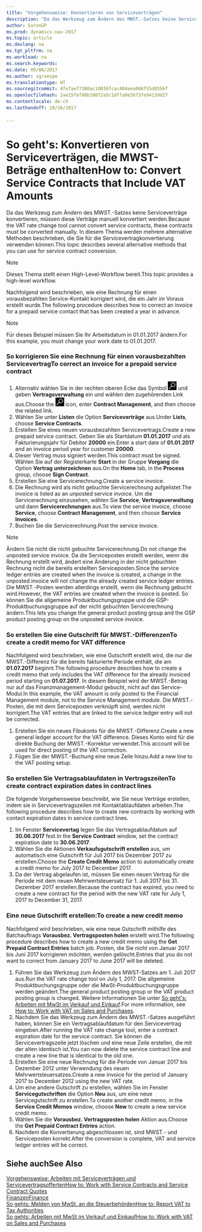 ```yaml
---
title: "Vorgehensweise: Konvertieren von Serviceverträgen"
description: "Da das Werkzeug zum Ändern des MWST.-Satzes keine Serviceverträge konvertieren, müssen diese Verträge manuell konvertiert werden. In diesem Thema werden mehrere alternative Methoden beschrieben, die Sie für die Servicevertragkonvertierung verwenden können."
author: SorenGP
ms.prod: dynamics-nav-2017
ms.topic: article
ms.devlang: na
ms.tgt_pltfrm: na
ms.workload: na
ms.search.keywords: 
ms.date: 09/08/2017
ms.author: sgroespe
ms.translationtype: HT
ms.sourcegitcommit: 4fefaef7380ac10836fcac404eea006f55d8556f
ms.openlocfilehash: 2ae15fef88b10072a5c1dffa8e2673fe9413dd27
ms.contentlocale: de-ch
ms.lasthandoff: 10/16/2017

---
```

# <a name="how-to-convert-service-contracts-that-include-vat-amounts"></a><span data-ttu-id="56c73-104">So geht's: Konvertieren von Serviceverträgen, die MWST-Beträge enthalten</span><span class="sxs-lookup"><span data-stu-id="56c73-104">How to: Convert Service Contracts that Include VAT Amounts</span></span>
<span data-ttu-id="56c73-105">Da das Werkzeug zum Ändern des MWST.-Satzes keine Serviceverträge konvertieren, müssen diese Verträge manuell konvertiert werden.</span><span class="sxs-lookup"><span data-stu-id="56c73-105">Because the VAT rate change tool cannot convert service contracts, these contracts must be converted manually.</span></span> <span data-ttu-id="56c73-106">In diesem Thema werden mehrere alternative Methoden beschrieben, die Sie für die Servicevertragkonvertierung verwenden können.</span><span class="sxs-lookup"><span data-stu-id="56c73-106">This topic describes several alternative methods that you can use for service contract conversion.</span></span>  

> [!NOTE]  
>  <span data-ttu-id="56c73-107">Dieses Thema stellt einen High-Level-Workflow bereit.</span><span class="sxs-lookup"><span data-stu-id="56c73-107">This topic provides a high-level workflow.</span></span>  

 <span data-ttu-id="56c73-108">Nachfolgend wird beschrieben, wie eine Rechnung für einen vorausbezahlten Service-Kontakt korrigiert wird, die ein Jahr im Voraus erstellt wurde.</span><span class="sxs-lookup"><span data-stu-id="56c73-108">The following procedure describes how to correct an invoice for a prepaid service contact that has been created a year in advance.</span></span>  

> [!NOTE]  
>  <span data-ttu-id="56c73-109">Für dieses Beispiel müssen Sie Ihr Arbeitsdatum in 01.01.2017 ändern.</span><span class="sxs-lookup"><span data-stu-id="56c73-109">For this example, you must change your work date to 01.01.2017.</span></span>  

### <a name="to-correct-an-invoice-for-a-prepaid-service-contract"></a><span data-ttu-id="56c73-110">So korrigieren Sie eine Rechnung für einen vorausbezahlten Servicevertrag</span><span class="sxs-lookup"><span data-stu-id="56c73-110">To correct an invoice for a prepaid service contract</span></span>  
1. <span data-ttu-id="56c73-111">Alternativ wählen Sie in der rechten oberen Ecke das Symbol ![Nach Seite oder Bericht suchen](media/ui-search/search_small.png "Nach Seite oder Bericht suchen") und geben **Vertragsverwaltung** ein und wählen den zugehörenden Link aus.</span><span class="sxs-lookup"><span data-stu-id="56c73-111">Choose the ![Search for Page or Report](media/ui-search/search_small.png "Search for Page or Report icon") icon, enter **Contract Management**, and then choose the related link.</span></span>  
2. <span data-ttu-id="56c73-112">Wählen Sie unter **Listen** die Option **Serviceverträge** aus.</span><span class="sxs-lookup"><span data-stu-id="56c73-112">Under **Lists**, choose **Service Contracts**.</span></span>  
3. <span data-ttu-id="56c73-113">Erstellen Sie eines neuen vorausbezahlten Servicevertrags.</span><span class="sxs-lookup"><span data-stu-id="56c73-113">Create a new prepaid service contract.</span></span> <span data-ttu-id="56c73-114">Geben Sie als Startdatum **01.01.2017** und als Fakturierungsjahr für Debitor **20000** ein.</span><span class="sxs-lookup"><span data-stu-id="56c73-114">Enter a start date of **01.01.2017** and an invoice period year for customer **20000**.</span></span>  
4. <span data-ttu-id="56c73-115">Dieser Vertrag muss signiert werden.</span><span class="sxs-lookup"><span data-stu-id="56c73-115">This contract must be signed.</span></span> <span data-ttu-id="56c73-116">Wählen Sie auf der Registerkarte **Start** in der Gruppe **Vorgang** die Option **Vertrag unterzeichnen** aus.</span><span class="sxs-lookup"><span data-stu-id="56c73-116">On the **Home** tab, in the **Process** group, choose **Sign Contract**.</span></span>  
5. <span data-ttu-id="56c73-117">Erstellen Sie eine Servicerechnung.</span><span class="sxs-lookup"><span data-stu-id="56c73-117">Create a service invoice.</span></span>
6. <span data-ttu-id="56c73-118">Die Rechnung wird als nicht gebuchte Servicerechnung aufgelistet.</span><span class="sxs-lookup"><span data-stu-id="56c73-118">The invoice is listed as an unposted service invoice.</span></span> <span data-ttu-id="56c73-119">Um die Servicerechnung einzusehen, wählen Sie **Service**, **Vertragsverwaltung** und dann **Servicerechnungen** aus.</span><span class="sxs-lookup"><span data-stu-id="56c73-119">To view the service invoice, choose **Service**, choose **Contract Management**, and then choose **Service Invoices**.</span></span>  
7. <span data-ttu-id="56c73-120">Buchen Sie die Servicerechnung.</span><span class="sxs-lookup"><span data-stu-id="56c73-120">Post the service invoice.</span></span>  

> [!NOTE]  
>  <span data-ttu-id="56c73-121">Ändern Sie nicht die nicht gebuchte Servicerechnung.</span><span class="sxs-lookup"><span data-stu-id="56c73-121">Do not change the unposted service invoice.</span></span> <span data-ttu-id="56c73-122">Da die Serviceposten erstellt werden, wenn die Rechnung erstellt wird, ändert eine Änderung in der nicht gebuchten Rechnung nicht die bereits erstellten Serviceposten.</span><span class="sxs-lookup"><span data-stu-id="56c73-122">Since the service ledger entries are created when the invoice is created, a change in the unposted invoice will not change the already created service ledger entries.</span></span> <span data-ttu-id="56c73-123">Die MWST.-Posten werden allerdings erstellt, wenn die Rechnung gebucht wird.</span><span class="sxs-lookup"><span data-stu-id="56c73-123">However, the VAT entries are created when the invoice is posted.</span></span> <span data-ttu-id="56c73-124">So können Sie die allgemeine Produktbuchungsgruppe und die GSP-Produktbuchungsgruppe auf der nicht gebuchten Servicerechnung ändern.</span><span class="sxs-lookup"><span data-stu-id="56c73-124">This lets you change the general product posting group and the GSP product posting group on the unposted service invoice.</span></span>  

### <a name="to-create-a-credit-memo-for-vat-difference"></a><span data-ttu-id="56c73-125">So erstellen Sie eine Gutschrift für MWST.-Differenzen</span><span class="sxs-lookup"><span data-stu-id="56c73-125">To create a credit memo for VAT difference</span></span>  
<span data-ttu-id="56c73-126">Nachfolgend wird beschrieben, wie eine Gutschrift erstellt wird, die nur die MWST.-Differenz für die bereits fakturierte Periode enthält, die am **01.07.2017** beginnt.</span><span class="sxs-lookup"><span data-stu-id="56c73-126">The following procedure describes how to create a credit memo that only includes the VAT difference for the already invoiced period starting on **01.07.2017**.</span></span> <span data-ttu-id="56c73-127">In diesem Beispiel wird der MWST.-Betrag nur auf das Finanzmanagement-Modul gebucht, nicht auf das Service-Modul.</span><span class="sxs-lookup"><span data-stu-id="56c73-127">In this example, the VAT amount is only posted to the Financial Management module, not to the Service Management module.</span></span> <span data-ttu-id="56c73-128">Die MWST.-Posten, die mit dem Serviceposten verknüpft sind, werden nicht korrigiert.</span><span class="sxs-lookup"><span data-stu-id="56c73-128">The VAT entries that are linked to the service ledger entry will not be corrected.</span></span>  

1. <span data-ttu-id="56c73-129">Erstellen Sie ein neues Fibukonto für die MWST.-Differenz.</span><span class="sxs-lookup"><span data-stu-id="56c73-129">Create a new general ledger account for the VAT difference.</span></span> <span data-ttu-id="56c73-130">Dieses Konto wird für die direkte Buchung der MWST.-Korrektur verwendet.</span><span class="sxs-lookup"><span data-stu-id="56c73-130">This account will be used for direct posting of the VAT correction.</span></span>  
2. <span data-ttu-id="56c73-131">Fügen Sie der MWST.-Buchung eine neue Zeile hinzu.</span><span class="sxs-lookup"><span data-stu-id="56c73-131">Add a new line to the VAT posting setup.</span></span>  

### <a name="to-create-contract-expiration-dates-in-contract-lines"></a><span data-ttu-id="56c73-132">So erstellen Sie Vertragsablaufdaten in Vertragszeilen</span><span class="sxs-lookup"><span data-stu-id="56c73-132">To create contract expiration dates in contract lines</span></span>  
<span data-ttu-id="56c73-133">Die folgende Vorgehensweise beschreibt, wie Sie neue Verträge erstellen, indem sie in Servicevertragszeilen mit Kontaktablaufdaten arbeiten.</span><span class="sxs-lookup"><span data-stu-id="56c73-133">The following procedure describes how to create new contracts by working with contact expiration dates in service contract lines.</span></span>  

1. <span data-ttu-id="56c73-134">Im Fenster **Servicevertag** legen Sie das Vertragsablaufdatum auf **30.06.2017** fest.</span><span class="sxs-lookup"><span data-stu-id="56c73-134">In the **Service Contract** window, set the contract expiration date to **30.06.2017**.</span></span>  
2. <span data-ttu-id="56c73-135">Wählen Sie die Aktionen **Verkaufsgutschrift erstellen** aus, um automatisch eine Gutschrift für Juli 2017 bis Dezember 2017 zu erstellen.</span><span class="sxs-lookup"><span data-stu-id="56c73-135">Choose the **Create Credit Memo** action to automatically create a credit memo for July 2017 to December 2017.</span></span>  
3. <span data-ttu-id="56c73-136">Da der Vertrag abgelaufen ist, müssen Sie einen neuen Vertrag für die Periode mit dem neuen Mehrwertsteuersatz für 1. Juli 2017 bis 31. Dezember 2017 erstellen.</span><span class="sxs-lookup"><span data-stu-id="56c73-136">Because the contract has expired, you need to create a new contract for the period with the new VAT rate for July 1, 2017 to December 31, 2017.</span></span>  

### <a name="to-create-a-new-credit-memo"></a><span data-ttu-id="56c73-137">Eine neue Gutschrift erstellen:</span><span class="sxs-lookup"><span data-stu-id="56c73-137">To create a new credit memo</span></span>  
<span data-ttu-id="56c73-138">Nachfolgend wird beschrieben, wie eine neue Gutschrift mithilfe des Batchauftrags **Vorausbez. Vertragsposten holen** erstellt wird.</span><span class="sxs-lookup"><span data-stu-id="56c73-138">The following procedure describes how to create a new credit memo using the **Get Prepaid Contract Entries** batch job.</span></span> <span data-ttu-id="56c73-139">Posten, die Sie nicht von Januar 2017 bis Juni 2017 korrigieren möchten, werden gelöscht.</span><span class="sxs-lookup"><span data-stu-id="56c73-139">Entries that you do not want to correct from January 2017 to June 2017 will be deleted.</span></span>  

1. <span data-ttu-id="56c73-140">Führen Sie das Werkzeug zum Ändern des MWST-Satzes am 1. Juli 2017 aus.</span><span class="sxs-lookup"><span data-stu-id="56c73-140">Run the VAT rate change tool on July 1, 2017.</span></span> <span data-ttu-id="56c73-141">Die allgemeine Produktbuchungsgruppe oder die MwSt-Produktbuchungsgruppe werden geändert.</span><span class="sxs-lookup"><span data-stu-id="56c73-141">The general product posting group or the VAT product posting group is changed.</span></span> <span data-ttu-id="56c73-142">Weitere Informationen Sie unter [So geht's: Arbeiten mit MwSt im Verkauf und Einkauf](finance-work-with-vat.md).</span><span class="sxs-lookup"><span data-stu-id="56c73-142">For more information, see [How to: Work with VAT on Sales and Purchases](finance-work-with-vat.md).</span></span>  
2. <span data-ttu-id="56c73-143">Nachdem Sie das Werkzeug zum Ändern des MWST.-Satzes ausgeführt haben, können Sie ein Vertragsablaufdatum für den Servicevertrag eingeben.</span><span class="sxs-lookup"><span data-stu-id="56c73-143">After running the VAT rate change tool, enter a contract expiration date for the service contract.</span></span> <span data-ttu-id="56c73-144">Sie können die Servicevertragszeile jetzt löschen und eine neue Zeile erstellen, die mit der alten identisch ist.</span><span class="sxs-lookup"><span data-stu-id="56c73-144">You can now delete the service contract line and create a new line that is identical to the old one.</span></span>  
3. <span data-ttu-id="56c73-145">Erstellen Sie eine neue Rechnung für die Periode von Januar 2017 bis Dezember 2012 unter Verwendung des neuen Mehrwertsteuersatzes.</span><span class="sxs-lookup"><span data-stu-id="56c73-145">Create a new invoice for the period of January 2017 to December 2012 using the new VAT rate.</span></span>  
4. <span data-ttu-id="56c73-146">Um eine andere Gutschrift zu erstellen, wählen Sie im Fenster **Servicegutschriften** die Option **Neu** aus, um eine neue Servicegutschrift zu erstellen.</span><span class="sxs-lookup"><span data-stu-id="56c73-146">To create another credit memo, in the **Service Credit Memos** window, choose **New** to create a new service credit memo.</span></span>  
5. <span data-ttu-id="56c73-147">Wählen Sie die **Vorausbez. Vertragsposten holen** Aktion aus.</span><span class="sxs-lookup"><span data-stu-id="56c73-147">Choose the **Get Prepaid Contract Entries** action.</span></span>  
6. <span data-ttu-id="56c73-148">Nachdem die Konvertierung abgeschlossen ist, sind MWST.- und Serviceposten korrekt.</span><span class="sxs-lookup"><span data-stu-id="56c73-148">After the conversion is complete, VAT and service ledger entries will be correct.</span></span>  

## <a name="see-also"></a><span data-ttu-id="56c73-149">Siehe auch</span><span class="sxs-lookup"><span data-stu-id="56c73-149">See Also</span></span>  
[<span data-ttu-id="56c73-150">Vorgehensweise: Arbeiten mit Serviceverträgen und Servicevertragsofferten</span><span class="sxs-lookup"><span data-stu-id="56c73-150">How to: Work with Service Contracts and Service Contract Quotes</span></span>](service-how-to-create-service-contracts-and-service-contract-quotes.md)  
[<span data-ttu-id="56c73-151">Finanzen</span><span class="sxs-lookup"><span data-stu-id="56c73-151">Finance</span></span>](finance.md)  
[<span data-ttu-id="56c73-152">So gehts: Melden von MwSt. an die Steuerbehörden</span><span class="sxs-lookup"><span data-stu-id="56c73-152">How to: Report VAT to Tax Authorities</span></span>](finance-how-report-vat.md)  
[<span data-ttu-id="56c73-153">So gehts: Arbeiten mit MwSt im Verkauf und Einkauf</span><span class="sxs-lookup"><span data-stu-id="56c73-153">How to: Work with VAT on Sales and Purchases</span></span>](finance-work-with-vat.md)  

